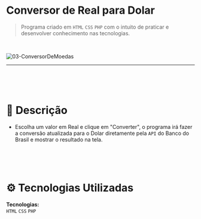 # Conversor de Real para Dolar


> Programa criado em ```HTML``` ```CSS``` ```PHP``` com o intuito de praticar e desenvolver conhecimento nas tecnologias.
<br />

![03-ConversorDeMoedas](https://github.com/JoaopvSalles/Project-PHP-ConversorDeMoedas/assets/64203633/063b95cd-91c9-4aa5-a202-61a36fd58468)

---

<br />
<br />
<br />

# :rocket: Descrição

* Escolha um valor em Real e clique em "Converter", o programa irá fazer a conversão atualizada para o Dolar diretamente pela ```API``` do Banco do Brasil e mostrar o resultado na tela.

<br />
<br />
<br />

# :gear: Tecnologias Utilizadas
**Tecnologias:**
<br />
```HTML```
```CSS```
```PHP```
